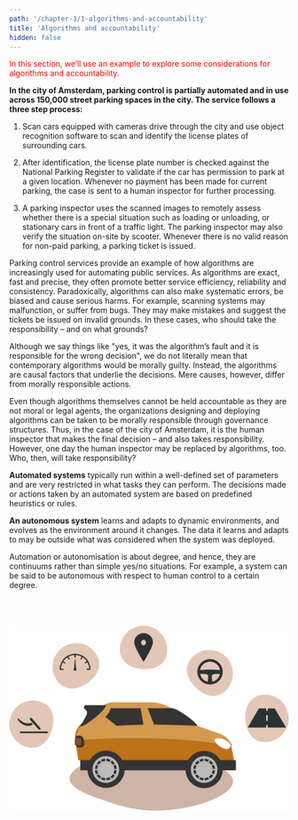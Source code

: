 ```yaml
---
path: '/chapter-3/1-algorithms-and-accountability'
title: 'Algorithms and accountability'
hidden: false
---
```


<hero-icon heroIcon='chap3'/>

<p style="color:red;">In this section, we’ll use an example to explore some considerations for algorithms and accountability.</p>

<text-box name="" icon="techIcon">

**In the city of Amsterdam,  parking control is partially automated and in use across 150,000 street parking spaces in the city. The service follows a three step process:**

1) Scan cars equipped with cameras drive through the city and use object recognition software to scan and identify the license plates of surrounding cars.

2) After identification, the license plate number is checked against the National Parking Register to validate if the car has permission to park at a given location. Whenever no payment has been made for current parking, the case is sent to a human inspector for further processing.

3) A parking inspector uses the scanned images to remotely assess whether there is a special situation such as loading or unloading, or stationary cars in front of a traffic light. The parking inspector may also verify the situation on-site by scooter. Whenever there is no valid reason for non-paid parking, a parking ticket is issued.

</text-box>

<styled-text>

Parking control services provide an example of how algorithms are increasingly used for automating public services.  As algorithms are exact, fast and precise, they often promote better service efficiency, reliability and consistency.  Paradoxically, algorithms can also make systematic errors, be biased and cause serious harms. For example, scanning systems may malfunction, or suffer from bugs. They may make mistakes and suggest the tickets be issued on invalid grounds. In these cases, who should take the responsibility – and on what grounds?

Although we say things like "yes, it was the algorithm’s fault and it is responsible for the wrong decision", we do not literally mean that contemporary algorithms would be morally guilty. Instead, the algorithms are causal factors that underlie the decisions. Mere causes, however, differ from morally responsible actions.

Even though algorithms themselves cannot be held accountable as they are not moral or legal agents, the organizations designing and deploying algorithms can be taken to be morally responsible through governance structures. Thus, in the case of the city of Amsterdam, it is the human inspector that makes the final decision – and also takes responsibility. However, one day the human inspector may be replaced by algorithms, too. Who, then, will take responsibility?

</styled-text>

<text-box icon="techIcon" name="Automated vs. autonomous decision making">

**Automated systems** typically run within a well-defined set of parameters and are very restricted in what tasks they can perform. The decisions made or actions taken by an automated system are based on predefined heuristics or rules.

**An autonomous system** learns and adapts to dynamic environments, and evolves as the environment around it changes. The data  it learns and adapts to may be outside what was considered when the system was deployed.

Automation or autonomisation is about degree, and hence, they are continuums rather than simple yes/no situations. For example, a system can be said to be autonomous with respect to human control to a certain degree.

<br/>
<br/>
<br/>

<img src=../../src/assets/levels-automatisation.svg alt="Levels of automatisation" style="width: 700px">

</text-box>
